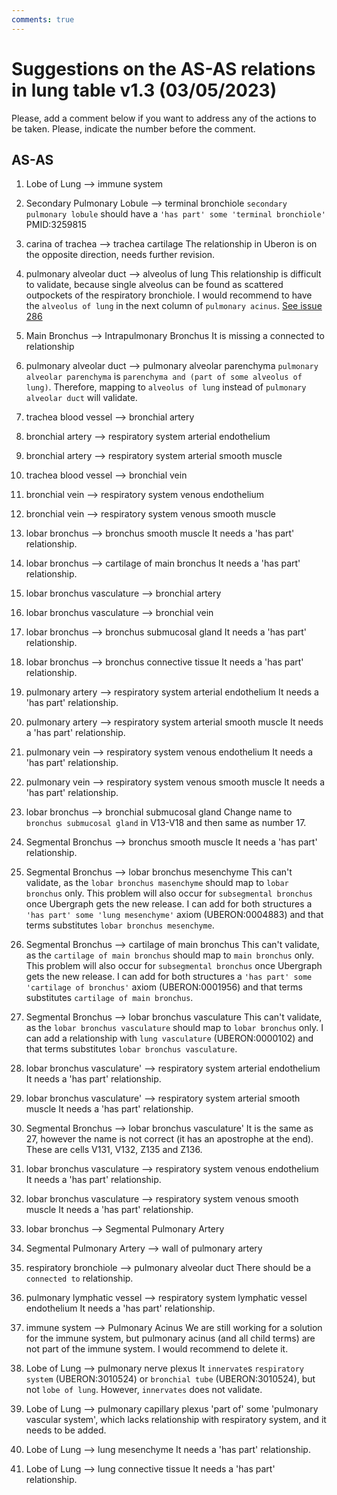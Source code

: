 ```yaml
---
comments: true
---
```


# Suggestions on the AS-AS relations in lung table v1.3 (03/05/2023)

Please, add a comment below if you want to address any of the actions to be taken. Please, indicate the number before the comment.



## AS-AS

1. Lobe of Lung --> immune system


2. Secondary Pulmonary Lobule --> terminal bronchiole
`secondary pulmonary lobule` should have a `'has part' some 'terminal bronchiole'` PMID:3259815

3. carina of trachea --> trachea cartilage
The relationship in Uberon is on the opposite direction, needs further revision.

4. pulmonary alveolar duct --> alveolus of lung
This relationship is difficult to validate, because single alveolus can be found as scattered outpockets of the respiratory bronchiole. I would recommend to have the `alveolus of lung` in the next column of `pulmonary acinus`. [See issue 286](https://github.com/obophenotype/uberon/issues/2864)

5. Main Bronchus --> Intrapulmonary Bronchus
It is missing a connected to relationship

6. pulmonary alveolar duct --> pulmonary alveolar parenchyma
`pulmonary alveolar parenchyma` is `parenchyma and (part of some alveolus of lung)`. Therefore, mapping to `alveolus of lung` instead of `pulmonary alveolar duct` will validate.

7. trachea blood vessel --> bronchial artery


8. bronchial artery --> respiratory system arterial endothelium


9. bronchial artery --> respiratory system arterial smooth muscle


10. trachea blood vessel --> bronchial vein


11. bronchial vein --> respiratory system venous endothelium


12. bronchial vein --> respiratory system venous smooth muscle


13. lobar bronchus --> bronchus smooth muscle
It needs a 'has part' relationship.

14. lobar bronchus --> cartilage of main bronchus
It needs a 'has part' relationship.

15. lobar bronchus vasculature --> bronchial artery


16. lobar bronchus vasculature --> bronchial vein


17. lobar bronchus --> bronchus submucosal gland
It needs a 'has part' relationship.

18. lobar bronchus --> bronchus connective tissue
It needs a 'has part' relationship.

19. pulmonary artery --> respiratory system arterial endothelium
It needs a 'has part' relationship.

20. pulmonary artery --> respiratory system arterial smooth muscle
It needs a 'has part' relationship.

21. pulmonary vein --> respiratory system venous endothelium
It needs a 'has part' relationship.

22. pulmonary vein --> respiratory system venous smooth muscle
It needs a 'has part' relationship.

23. lobar bronchus --> bronchial submucosal gland
Change name to `bronchus submucosal gland` in V13-V18 and then same as number 17.

24. Segmental Bronchus --> bronchus smooth muscle
It needs a 'has part' relationship.

25. Segmental Bronchus --> lobar bronchus mesenchyme
This can't validate, as the `lobar bronchus masenchyme` should map to `lobar bronchus` only. This problem will also occur for `subsegmental bronchus` once Ubergraph gets the new release. I can add for both structures a `'has part' some 'lung mesenchyme'` axiom (UBERON:0004883) and that terms substitutes `lobar bronchus mesenchyme`.

26. Segmental Bronchus --> cartilage of main bronchus
This can't validate, as the `cartilage of main bronchus` should map to `main bronchus` only. This problem will also occur for `subsegmental bronchus` once Ubergraph gets the new release. I can add for both structures a `'has part' some 'cartilage of bronchus'` axiom (UBERON:0001956) and that terms substitutes `cartilage of main bronchus`.

27. Segmental Bronchus --> lobar bronchus vasculature
This can't validate, as the `lobar bronchus vasculature` should map to `lobar bronchus` only. I can add a relationship with `lung vasculature` (UBERON:0000102) and that terms substitutes `lobar bronchus vasculature`.

28. lobar bronchus vasculature' --> respiratory system arterial endothelium
It needs a 'has part' relationship.

29. lobar bronchus vasculature' --> respiratory system arterial smooth muscle
It needs a 'has part' relationship.

30. Segmental Bronchus --> lobar bronchus vasculature'
It is the same as 27, however the name is not correct (it has an apostrophe at the end). These are cells V131, V132, Z135 and Z136.

31. lobar bronchus vasculature --> respiratory system venous endothelium
It needs a 'has part' relationship.

32. lobar bronchus vasculature --> respiratory system venous smooth muscle
It needs a 'has part' relationship.

33. lobar bronchus --> Segmental Pulmonary Artery


34. Segmental Pulmonary Artery --> wall of pulmonary artery


35. respiratory bronchiole --> pulmonary alveolar duct
There should be a `connected to` relationship.

36. pulmonary lymphatic vessel --> respiratory system lymphatic vessel endothelium
It needs a 'has part' relationship.

37. immune system --> Pulmonary Acinus
We are still working for a solution for the immune system, but pulmonary acinus (and all child terms) are not part of the immune system. I would recommend to delete it.

38. Lobe of Lung --> pulmonary nerve plexus
It `innervate`s `respiratory system` (UBERON:3010524) or `bronchial tube` (UBERON:3010524), but not `lobe of lung`. However, `innervates` does not validate.

39. Lobe of Lung --> pulmonary capillary plexus
'part of' some 'pulmonary vascular system', which lacks relationship with respiratory system, and it needs to be added.

40. Lobe of Lung --> lung mesenchyme
It needs a 'has part' relationship.

41. Lobe of Lung --> lung connective tissue
It needs a 'has part' relationship.